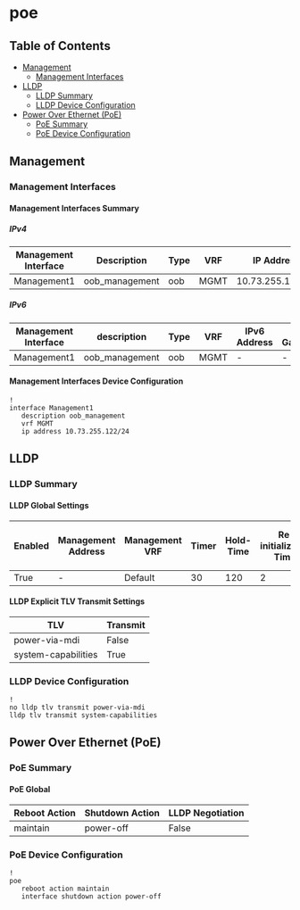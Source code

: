 # poe

## Table of Contents

- [Management](#management)
  - [Management Interfaces](#management-interfaces)
- [LLDP](#lldp)
  - [LLDP Summary](#lldp-summary)
  - [LLDP Device Configuration](#lldp-device-configuration)
- [Power Over Ethernet (PoE)](#power-over-ethernet-poe)
  - [PoE Summary](#poe-summary)
  - [PoE Device Configuration](#poe-device-configuration)

## Management

### Management Interfaces

#### Management Interfaces Summary

##### IPv4

| Management Interface | Description | Type | VRF | IP Address | Gateway |
| -------------------- | ----------- | ---- | --- | ---------- | ------- |
| Management1 | oob_management | oob | MGMT | 10.73.255.122/24 | 10.73.255.2 |

##### IPv6

| Management Interface | description | Type | VRF | IPv6 Address | IPv6 Gateway |
| -------------------- | ----------- | ---- | --- | ------------ | ------------ |
| Management1 | oob_management | oob | MGMT | - | - |

#### Management Interfaces Device Configuration

```eos
!
interface Management1
   description oob_management
   vrf MGMT
   ip address 10.73.255.122/24
```

## LLDP

### LLDP Summary

#### LLDP Global Settings

| Enabled | Management Address | Management VRF | Timer | Hold-Time | Re-initialization Timer | Drop Received Tagged Packets |
| ------- | ------------------ | -------------- | ----- | --------- | ----------------------- | ---------------------------- |
| True | - | Default | 30 | 120 | 2 | - |

#### LLDP Explicit TLV Transmit Settings

| TLV | Transmit |
| --- | -------- |
| power-via-mdi | False |
| system-capabilities | True |

### LLDP Device Configuration

```eos
!
no lldp tlv transmit power-via-mdi
lldp tlv transmit system-capabilities
```

## Power Over Ethernet (PoE)

### PoE Summary

#### PoE Global

| Reboot Action | Shutdown Action | LLDP Negotiation |
| ------------------- | -------------------- | ----------------------|
| maintain | power-off | False |

### PoE Device Configuration

```eos
!
poe
   reboot action maintain
   interface shutdown action power-off
```
